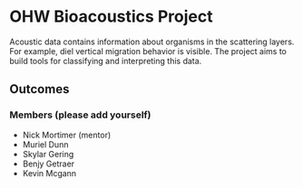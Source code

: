 # OHW Bioacoustics Project
Acoustic data contains information about organisms in the scattering layers. For example, diel vertical migration behavior is visible. The project aims to build tools for classifying and interpreting this data.

## Outcomes



### Members (please add yourself)
- Nick Mortimer (mentor)
- Muriel Dunn
- Skylar Gering
- Benjy Getraer
- Kevin Mcgann
